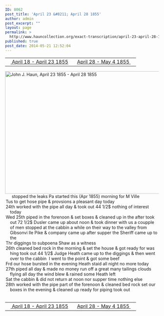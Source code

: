 ```yaml
---
ID: 8062
post_title: 'April 23 &#8211; April 28 1855'
author: admin
post_excerpt: ""
layout: page
permalink: >
  http://www.hauncollection.org/exact-transcription/april-23-april-28-1855/
published: true
post_date: 2014-05-21 12:52:04
---
```

<table style="width: 100%;" align="center">
<tbody>
<tr>
<td width="50%"><a title="April 18 – April 23 1855" href="http://www.hauncollection.org/version-2/version-ii-series-i/april-18-april-23-1855/"><img src="https://lh3.googleusercontent.com/-EFJpxxNiPNw/VqgtWBCZrMI/AAAAAAAAAFU/WfY4lPFWWkg/s800-Ic42/Soeb-Plain-Arrows-8-10px.png" alt="" width="10" height="10" /> April 18 - April 23 1855</a></td>
<td style="text-align: right;"><a title="April 28 – May 4 1855" href="http://www.hauncollection.org/version-2/version-ii-series-i/april-28-may-4-1855/"> April 28 - May 4 1855 <img src="https://lh3.googleusercontent.com/-67k0cYlpXHw/VqgtWKz1MXI/AAAAAAAAAFU/k9PW_Piyurk/s800-Ic42/Soeb-Plain-Arrows-5-10px.png" alt="" width="10" height="10" /></a></td>
</tr>
</tbody>
</table>
<a href="http://www.hauncollection.org/wp-content/uploads/John Haun/JJH_091_April 23 1855 - April 28 1855.JPG" target="_blank" rel="noopener"><img class="alignnone wp-image-2321 size-large" src="http://www.hauncollection.org/wp-content/uploads/John Haun/JJH_091_April 23 1855 - April 28 1855-1024x682.jpg" alt="John J. Haun, April 23 1855 - April 28 1855" width="604" height="402" /></a>
<div style="text-indent: -1em; padding-left: 16px;"><span style="color: #ffffff;">.</span>    stopped the leaks Pa started this (Apr 1855) morning for M Ville</div>
<div style="text-indent: -1em; padding-left: 16px;">Tus to get hose pipe &amp; provsions a pleasant day today</div>
<div style="text-indent: -1em; padding-left: 16px;">24th worked with the pipe all day &amp; took out 44 1/2$ nothing of interest today</div>
<div style="text-indent: -1em; padding-left: 16px;">Wed 25th piped in the forenoon &amp; set boxes &amp; cleaned up in the after took out 72 1/2$
Dusler came up about noon &amp; took dinner with us a coupple of men
stopped at the cabbin a while on their way to the valley from Gibsonvi
lle Pike &amp; company came up after supper the Sheriff came up to the</div>
<div style="text-indent: -1em; padding-left: 16px;">Thr diggings to subpoena Shaw as a witness</div>
<div style="text-indent: -1em; padding-left: 16px;">26th cleaned bed rock in the morning &amp; set the house &amp; got ready for was
hing took out 44 1/2$ Judge Heath came up to the diggings
&amp; then went over to the cabbin  I went to the point &amp; got some beef</div>
<div style="text-indent: -1em; padding-left: 16px;">Frd our hose bursted in the evening Heath staid all night no more today</div>
<div style="text-indent: -1em; padding-left: 16px;">27th piped all day &amp; made no money run off a great many tailings
clouds flying all day the wind blew &amp; rained some Heath left</div>
<div style="text-indent: -1em; padding-left: 16px;">Sat the cabbin &amp; did not return at noon nor supper time nothing else</div>
<div style="text-indent: -1em; padding-left: 16px;">28th worked with the pipe part of the forenoon &amp; cleaned bed rock set
our boxes in the evening &amp; cleaned up ready for piping took out</div>
&nbsp;
<table style="width: 100%;" align="center">
<tbody>
<tr>
<td width="50%"><a title="April 18 – April 23 1855" href="http://www.hauncollection.org/version-2/version-ii-series-i/april-18-april-23-1855/"><img src="https://lh3.googleusercontent.com/-EFJpxxNiPNw/VqgtWBCZrMI/AAAAAAAAAFU/WfY4lPFWWkg/s800-Ic42/Soeb-Plain-Arrows-8-10px.png" alt="" width="10" height="10" /> April 18 - April 23 1855</a></td>
<td style="text-align: right;"><a title="April 28 – May 4 1855" href="http://www.hauncollection.org/version-2/version-ii-series-i/april-28-may-4-1855/"> April 28 - May 4 1855 <img src="https://lh3.googleusercontent.com/-67k0cYlpXHw/VqgtWKz1MXI/AAAAAAAAAFU/k9PW_Piyurk/s800-Ic42/Soeb-Plain-Arrows-5-10px.png" alt="" width="10" height="10" /></a></td>
</tr>
</tbody>
</table>